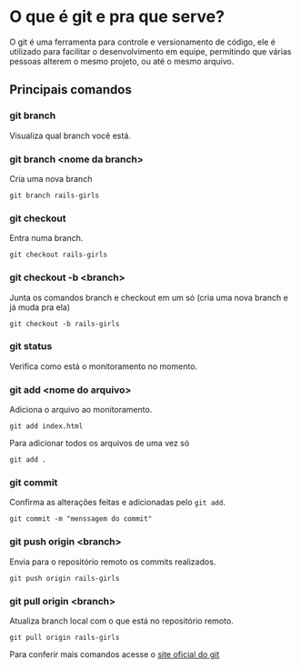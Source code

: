 # O que é git e pra que serve?

O git é uma ferramenta para controle e versionamento de código, ele é utilizado para facilitar o desenvolvimento em equipe, permitindo que várias pessoas alterem o mesmo projeto, ou até o mesmo arquivo.

## Principais comandos

### git branch

Visualiza qual branch você está.

### git branch \<nome da branch\>

Cria uma nova branch

```
git branch rails-girls
```

### git checkout

Entra numa branch.

```
git checkout rails-girls
```

### git checkout -b \<branch\>

Junta os comandos branch e checkout em um só (cria uma nova branch e já muda pra ela)

```
git checkout -b rails-girls
```

### git status

Verifica como está o monitoramento no momento.

### git add \<nome do arquivo\>

Adiciona o arquivo ao monitoramento.

```
git add index.html
```

Para adicionar todos os arquivos de uma vez só

```
git add .
```

### git commit

Confirma as alterações feitas e adicionadas pelo `git add`.

```
git commit -m "menssagem do commit"
```

### git push origin \<branch\>

Envia para o repositório remoto os commits realizados.

```
git push origin rails-girls
```

### git pull origin \<branch\>

Atualiza branch local com o que está no repositório remoto.

```
git pull origin rails-girls
```

Para conferir mais comandos acesse o [site oficial do git](https://git-scm.com/docs)
